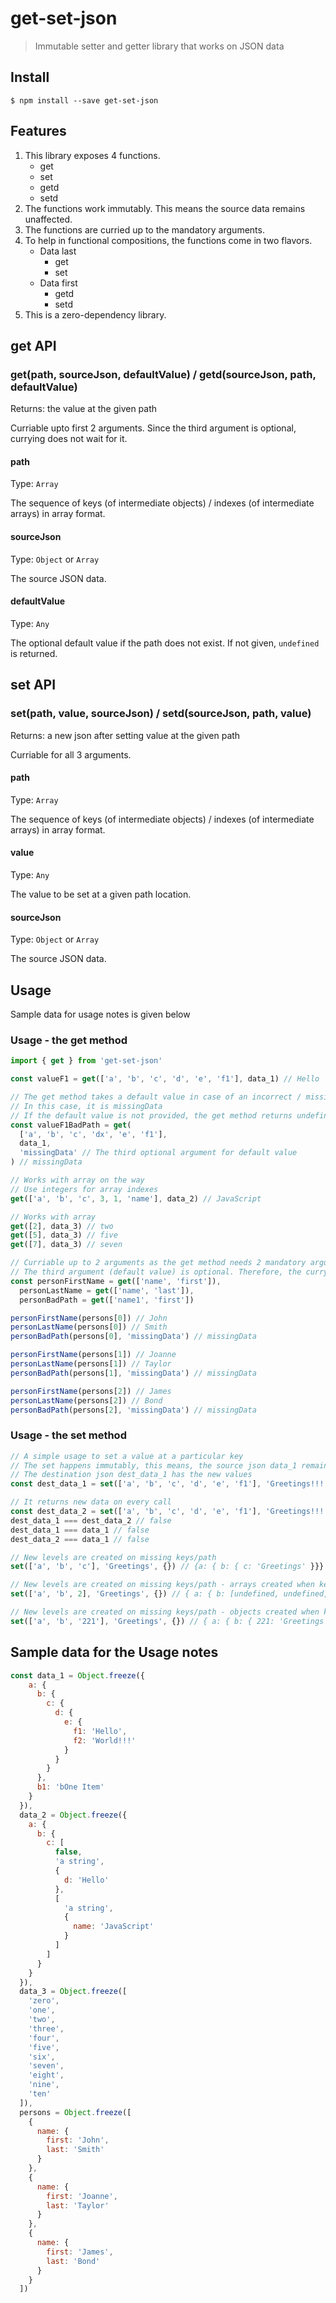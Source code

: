 # get-set-json

> Immutable setter and getter library that works on JSON data

## Install

```
$ npm install --save get-set-json
```

## Features

1. This library exposes 4 functions.
   - get
   - set
   - getd
   - setd
1. The functions work immutably. This means the source data remains unaffected.
1. The functions are curried up to the mandatory arguments.
1. To help in functional compositions, the functions come in two flavors.
   - Data last
     - get
     - set
   - Data first
     - getd
     - setd
1. This is a zero-dependency library.

## get API

### get(path, sourceJson, defaultValue) / getd(sourceJson, path, defaultValue)

Returns: the value at the given path

Curriable upto first 2 arguments. Since the third argument is optional, currying does not wait for it.

#### path

Type: `Array`

The sequence of keys (of intermediate objects) / indexes (of intermediate arrays) in array format.

#### sourceJson

Type: `Object` or `Array`

The source JSON data.

#### defaultValue

Type: `Any`

The optional default value if the path does not exist. If not given, `undefined` is returned.

## set API

### set(path, value, sourceJson) / setd(sourceJson, path, value)

Returns: a new json after setting value at the given path

Curriable for all 3 arguments.

#### path

Type: `Array`

The sequence of keys (of intermediate objects) / indexes (of intermediate arrays) in array format.

#### value

Type: `Any`

The value to be set at a given path location.

#### sourceJson

Type: `Object` or `Array`

The source JSON data.

## Usage

Sample data for usage notes is given below

### Usage - the get method

```js
import { get } from 'get-set-json'

const valueF1 = get(['a', 'b', 'c', 'd', 'e', 'f1'], data_1) // Hello

// The get method takes a default value in case of an incorrect / missing path
// In this case, it is missingData
// If the default value is not provided, the get method returns undefined
const valueF1BadPath = get(
  ['a', 'b', 'c', 'dx', 'e', 'f1'],
  data_1,
  'missingData' // The third optional argument for default value
) // missingData

// Works with array on the way
// Use integers for array indexes
get(['a', 'b', 'c', 3, 1, 'name'], data_2) // JavaScript

// Works with array
get([2], data_3) // two
get([5], data_3) // five
get([7], data_3) // seven

// Curriable up to 2 arguments as the get method needs 2 mandatory arguments.
// The third argument (default value) is optional. Therefore, the currying does not wait for the third argument.
const personFirstName = get(['name', 'first']),
  personLastName = get(['name', 'last']),
  personBadPath = get(['name1', 'first'])

personFirstName(persons[0]) // John
personLastName(persons[0]) // Smith
personBadPath(persons[0], 'missingData') // missingData

personFirstName(persons[1]) // Joanne
personLastName(persons[1]) // Taylor
personBadPath(persons[1], 'missingData') // missingData

personFirstName(persons[2]) // James
personLastName(persons[2]) // Bond
personBadPath(persons[2], 'missingData') // missingData
```

### Usage - the set method

```js
// A simple usage to set a value at a particular key
// The set happens immutably, this means, the source json data_1 remains unaffected
// The destination json dest_data_1 has the new values
const dest_data_1 = set(['a', 'b', 'c', 'd', 'e', 'f1'], 'Greetings!!!', data_1)

// It returns new data on every call
const dest_data_2 = set(['a', 'b', 'c', 'd', 'e', 'f1'], 'Greetings!!!', data_1)
dest_data_1 === dest_data_2 // false
dest_data_1 === data_1 // false
dest_data_2 === data_1 // false

// New levels are created on missing keys/path
set(['a', 'b', 'c'], 'Greetings', {}) // {a: { b: { c: 'Greetings' }}}

// New levels are created on missing keys/path - arrays created when key is an integer
set(['a', 'b', 2], 'Greetings', {}) // { a: { b: [undefined, undefined, 'Greetings'] }}

// New levels are created on missing keys/path - objects created when key is a string
set(['a', 'b', '221'], 'Greetings', {}) // { a: { b: { 221: 'Greetings' }}}
```

## Sample data for the Usage notes

```js
const data_1 = Object.freeze({
    a: {
      b: {
        c: {
          d: {
            e: {
              f1: 'Hello',
              f2: 'World!!!'
            }
          }
        }
      },
      b1: 'bOne Item'
    }
  }),
  data_2 = Object.freeze({
    a: {
      b: {
        c: [
          false,
          'a string',
          {
            d: 'Hello'
          },
          [
            'a string',
            {
              name: 'JavaScript'
            }
          ]
        ]
      }
    }
  }),
  data_3 = Object.freeze([
    'zero',
    'one',
    'two',
    'three',
    'four',
    'five',
    'six',
    'seven',
    'eight',
    'nine',
    'ten'
  ]),
  persons = Object.freeze([
    {
      name: {
        first: 'John',
        last: 'Smith'
      }
    },
    {
      name: {
        first: 'Joanne',
        last: 'Taylor'
      }
    },
    {
      name: {
        first: 'James',
        last: 'Bond'
      }
    }
  ])
```
